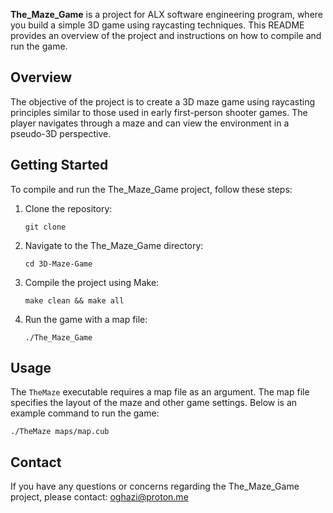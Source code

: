 <p>
  <strong>The_Maze_Game</strong> is a project for ALX software engineering program, where you build a simple
  3D game using raycasting techniques. This README provides an overview of
  the project and instructions on how to compile and run the game.
</p>

<h2>Overview</h2>

<p>
  The objective of the <The Maze Game> project is to create a 3D maze game using raycasting
  principles similar to those used in early first-person shooter games. The player
  navigates through a maze and can view the environment in a pseudo-3D perspective.
</p>

<h2>Getting Started</h2>

<p>
  To compile and run the The_Maze_Game project, follow these steps:
</p>

<ol>
  <li>Clone the repository:</li>
  <pre><code>git clone <repository_url></code></pre>

  <li>Navigate to the The_Maze_Game directory:</li>
  <pre><code>cd 3D-Maze-Game</code></pre>

  <li>Compile the project using Make:</li>
  <pre><code>make clean && make all</code></pre>

  <li>Run the game with a map file:</li>
  <pre><code>./The_Maze_Game <map_file></code></pre>
</ol>

<h2>Usage</h2>

<p>
  The <code>TheMaze</code> executable requires a map file as an argument. The map file
  specifies the layout of the maze and other game settings. Below is an example
  command to run the game:
</p>

<pre><code>./TheMaze maps/map.cub</code></pre>

<h2>Contact</h2>

<p>
  If you have any questions or concerns regarding the The_Maze_Game project, please contact:
  <a href="mailto:oghazi@proton.me">oghazi@proton.me</a>
</p>

</body>
</html>
